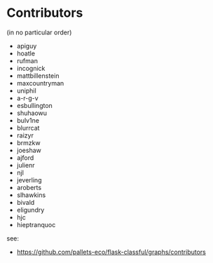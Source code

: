 # Contributors

(in no particular order)

- apiguy
- hoatle
- rufman
- incognick
- mattbillenstein
- maxcountryman
- uniphil
- a-r-g-v
- esbullington
- shuhaowu
- bulv1ne
- blurrcat
- raizyr
- brmzkw
- joeshaw
- ajford
- julienr
- njl
- jeverling
- aroberts
- slhawkins
- bivald
- eligundry
- hjc
- hieptranquoc

see:

- https://github.com/pallets-eco/flask-classful/graphs/contributors

